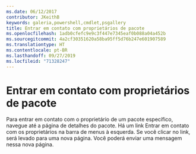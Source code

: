```yaml
---
ms.date: 06/12/2017
contributor: JKeithB
keywords: galeria,powershell,cmdlet,psgallery
title: Entrar em contato com proprietários de pacote
ms.openlocfilehash: 1adb0cfefc9e9c3f447e7345eaf0b088a04a452b
ms.sourcegitcommit: 4a2cf30351620a58ba95ff5d76b247e601907589
ms.translationtype: HT
ms.contentlocale: pt-BR
ms.lasthandoff: 09/27/2019
ms.locfileid: "71328247"
---
```

# <a name="contacting-package-owners"></a>Entrar em contato com proprietários de pacote

Para entrar em contato com o proprietário de um pacote específico, navegue até a página de detalhes do pacote.
Há um link Entrar em contato com os proprietários na barra de menus à esquerda.
Se você clicar no link, será levado para uma nova página.
Você poderá enviar uma mensagem nessa nova página.
